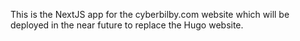 This is the NextJS app for the cyberbilby.com website which will be deployed in the near future to replace the Hugo website.